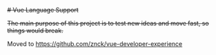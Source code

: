 ~~# Vue Language Support~~

~~The main purpose of this project is to test new ideas and move fast, so things would break.~~

Moved to https://github.com/znck/vue-developer-experience
